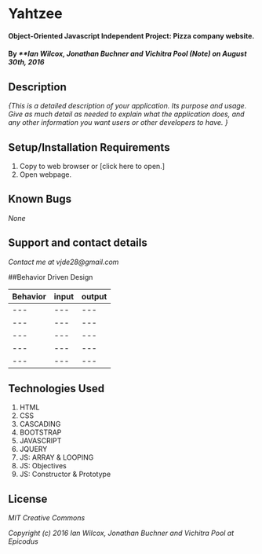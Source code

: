 # Yahtzee

#### Object-Oriented Javascript Independent Project: Pizza company website.

#### By _**Ian Wilcox, Jonathan Buchner and Vichitra Pool (Note) on August 30th, 2016_

## Description

_{This is a detailed description of your application. Its purpose and usage.  Give as much detail as needed to explain what the application does, and any other information you want users or other developers to have. }_

## Setup/Installation Requirements
1. Copy to web browser or [click here to open.]
2. Open  webpage.

## Known Bugs
_None_

## Support and contact details
_Contact me at vjde28@gmail.com_

##Behavior Driven Design

|Behavior | input | output|
|---|---|---|
|---|---|---|
|---|---|---|
|---|---|---|
|---|---|---|
|---|---|---|

## Technologies Used

1. HTML
2. CSS
3. CASCADING
4. BOOTSTRAP
5. JAVASCRIPT
6. JQUERY
7. JS: ARRAY & LOOPING
8. JS: Objectives
9. JS: Constructor & Prototype

## License

_*MIT Creative Commons*_

_Copyright (c) 2016 Ian Wilcox, Jonathan Buchner and Vichitra Pool at Epicodus_
